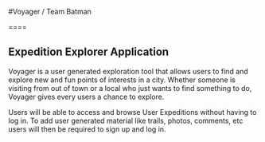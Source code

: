 #Voyager / Team Batman

====

## Expedition Explorer Application


Voyager is a user generated exploration tool that allows users to find and explore new and fun points of interests in a city. Whether someone is visiting from out of town or a local who just wants to find something to do, Voyager gives every users a chance to explore.

Users will be able to access and browse User Expeditions without having to log in.  To add user generated material like trails, photos, comments, etc users will then be required to sign up and log in.
